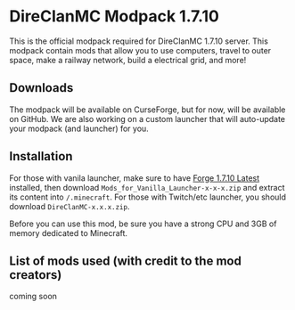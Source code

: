 # DireClanMC Modpack 1.7.10
This is the official modpack required for DireClanMC 1.7.10 server. This modpack contain mods that allow you to use computers, travel to outer space, make a railway network, build a electrical grid, and more!

## Downloads
The modpack will be available on CurseForge, but for now, will be available on GitHub. We are also working on a custom launcher that will auto-update your modpack (and launcher) for you.

## Installation
For those with vanila launcher, make sure to have [Forge 1.7.10 Latest](https://files.minecraftforge.net/maven/net/minecraftforge/forge/index_1.7.10.html) installed, then download `Mods_for_Vanilla_Launcher-x-x-x.zip` and extract its content into `/.minecraft`. For those with Twitch/etc launcher, you should download `DireClanMC-x.x.x.zip`. 

Before you can use this mod, be sure you have a strong CPU and 3GB of memory dedicated to Minecraft.

## List of mods used (with credit to the mod creators)
coming soon
